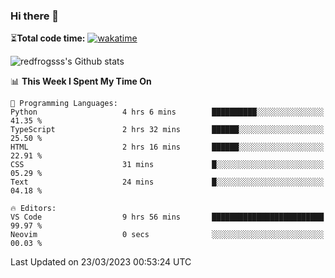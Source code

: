 ### Hi there 👋

⏳**Total code time:** [![wakatime](https://wakatime.com/badge/user/2cbd8003-b8b8-4565-92d7-ad9c23ff1846.svg)](https://wakatime.com/@2cbd8003-b8b8-4565-92d7-ad9c23ff1846)

<img src="https://github-readme-stats.vercel.app/api?username=redfrogsss&show_icons=true" alt="redfrogsss's Github stats"></img>

<!--START_SECTION:waka-->
📊 **This Week I Spent My Time On** 

```text
💬 Programming Languages: 
Python                   4 hrs 6 mins        ██████████░░░░░░░░░░░░░░░   41.35 % 
TypeScript               2 hrs 32 mins       ██████░░░░░░░░░░░░░░░░░░░   25.50 % 
HTML                     2 hrs 16 mins       ██████░░░░░░░░░░░░░░░░░░░   22.91 % 
CSS                      31 mins             █░░░░░░░░░░░░░░░░░░░░░░░░   05.29 % 
Text                     24 mins             █░░░░░░░░░░░░░░░░░░░░░░░░   04.18 % 

🔥 Editors: 
VS Code                  9 hrs 56 mins       █████████████████████████   99.97 % 
Neovim                   0 secs              ░░░░░░░░░░░░░░░░░░░░░░░░░   00.03 % 
```


 Last Updated on 23/03/2023 00:53:24 UTC
<!--END_SECTION:waka-->
